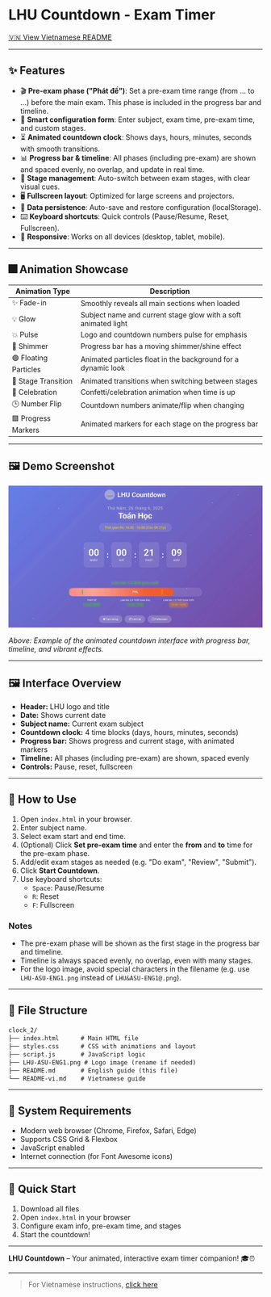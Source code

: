 # LHU Countdown - Exam Timer

[🇻🇳 View Vietnamese README](README-vi.md)

---

## ✨ Features

- 🎬 **Pre-exam phase ("Phát đề")**: Set a pre-exam time range (from ... to ...) before the main exam. This phase is included in the progress bar and timeline.
- 📝 **Smart configuration form**: Enter subject, exam time, pre-exam time, and custom stages.
- ⏳ **Animated countdown clock**: Shows days, hours, minutes, seconds with smooth transitions.
- 📊 **Progress bar & timeline**: All phases (including pre-exam) are shown and spaced evenly, no overlap, and update in real time.
- 🔄 **Stage management**: Auto-switch between exam stages, with clear visual cues.
- 🖥️ **Fullscreen layout**: Optimized for large screens and projectors.
- 💾 **Data persistence**: Auto-save and restore configuration (localStorage).
- ⌨️ **Keyboard shortcuts**: Quick controls (Pause/Resume, Reset, Fullscreen).
- 📱 **Responsive**: Works on all devices (desktop, tablet, mobile).

---

## 🎆 Animation Showcase

| Animation Type         | Description                                                                 |
|-----------------------|-----------------------------------------------------------------------------|
| ✨ Fade-in             | Smoothly reveals all main sections when loaded                               |
| 💡 Glow               | Subject name and current stage glow with a soft animated light               |
| 💥 Pulse              | Logo and countdown numbers pulse for emphasis                                |
| 🌈 Shimmer            | Progress bar has a moving shimmer/shine effect                               |
| 🟣 Floating Particles  | Animated particles float in the background for a dynamic look                |
| 🔄 Stage Transition   | Animated transitions when switching between stages                           |
| 🎉 Celebration        | Confetti/celebration animation when time is up                               |
| 🕒 Number Flip        | Countdown numbers animate/flip when changing                                 |
| 🟩 Progress Markers   | Animated markers for each stage on the progress bar                          |

---

## 🖼️ Demo Screenshot

![LHU Countdown Demo](demo.jpg)

*Above: Example of the animated countdown interface with progress bar, timeline, and vibrant effects.*

---

## 🖼️ Interface Overview

- **Header:** LHU logo and title
- **Date:** Shows current date
- **Subject name:** Current exam subject
- **Countdown clock:** 4 time blocks (days, hours, minutes, seconds)
- **Progress bar:** Shows progress and current stage, with animated markers
- **Timeline:** All phases (including pre-exam) are shown, spaced evenly
- **Controls:** Pause, reset, fullscreen

---

## 🚀 How to Use

1. Open `index.html` in your browser.
2. Enter subject name.
3. Select exam start and end time.
4. (Optional) Click **Set pre-exam time** and enter the **from** and **to** time for the pre-exam phase.
5. Add/edit exam stages as needed (e.g. "Do exam", "Review", "Submit").
6. Click **Start Countdown**.
7. Use keyboard shortcuts:
   - `Space`: Pause/Resume
   - `R`: Reset
   - `F`: Fullscreen

### Notes

- The pre-exam phase will be shown as the first stage in the progress bar and timeline.
- Timeline is always spaced evenly, no overlap, even with many stages.
- For the logo image, avoid special characters in the filename (e.g. use `LHU-ASU-ENG1.png` instead of `LHU&ASU-ENG1@.png`).

---

## 📁 File Structure

```
clock_2/
├── index.html      # Main HTML file
├── styles.css      # CSS with animations and layout
├── script.js       # JavaScript logic
├── LHU-ASU-ENG1.png # Logo image (rename if needed)
├── README.md       # English guide (this file)
└── README-vi.md    # Vietnamese guide
```

---

## 🔧 System Requirements

- Modern web browser (Chrome, Firefox, Safari, Edge)
- Supports CSS Grid & Flexbox
- JavaScript enabled
- Internet connection (for Font Awesome icons)

---

## 🚦 Quick Start

1. Download all files
2. Open `index.html` in your browser
3. Configure exam info, pre-exam time, and stages
4. Start the countdown!

---

**LHU Countdown** – Your animated, interactive exam timer companion! 🎓⏰

---

> For Vietnamese instructions, [click here](README-vi.md)